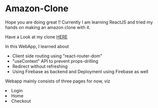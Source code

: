 <h1>Amazon-Clone </h1>

Hope you are doing great !!
Currently I am learning ReactJS and tried my hands on making an amazon clone with it.

Have a Look at my clone <a target="_blank" href="https://clone-7b0cb.web.app/">HERE </a>

In this WebApp, I learned about 
<ul>
<li> Client side routing using "react-router-dom" </li>
<li> "useContext" API to prevent props-drilling</li>
<li> Redirect without refreshing</li>
<li> Using Firebase as backend and Deployment using Firebase as well</li>
</ul>

Webapp mainly consists of three pages for now, viz
<li> Login</li>
<li> Home</li>
<li> Checkout</li>
